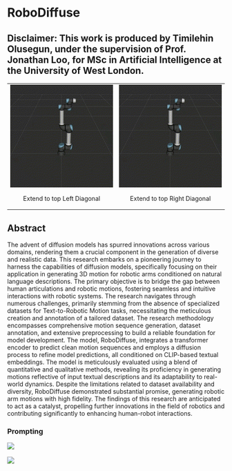 # RoboDiffuse


## Disclaimer: This work is produced by Timilehin Olusegun, under the supervision of Prof. Jonathan Loo, for MSc in Artificial Intelligence at the University of West London.



<table>
  <tr>
    <td align="center">
      <img src="https://github.com/Lawrytime/RoboDiffuse/blob/main/assets/Generated%20Motions/Extend%20to%20top%20Left%20Diagonal%20-%20Generated.gif" width="400">
      <p>Extend to top Left Diagonal</p>
    </td>
    <td align="center">
      <img src="https://github.com/Lawrytime/RoboDiffuse/blob/main/assets/Generated%20Motions/Extend%20to%20top%20Right%20Diagonal%20-%20Generated.gif" width="400">
      <p>Extend to top Right Diagonal</p>
    </td>
  </tr>
</table>


## Abstract

The advent of diffusion models has spurred innovations across various domains, rendering them a crucial component in the generation of diverse and realistic data. This research embarks on a pioneering journey to harness the capabilities of diffusion models, specifically focusing on their application in generating 3D motion for robotic arms conditioned on natural language descriptions. The primary objective is to bridge the gap between human articulations and robotic motions, fostering seamless and intuitive interactions with robotic systems.
The research navigates through numerous challenges, primarily stemming from the absence of specialized datasets for Text-to-Robotic Motion tasks, necessitating the meticulous creation and annotation of a tailored dataset. The research methodology encompasses comprehensive motion sequence generation, dataset annotation, and extensive preprocessing to build a reliable foundation for model development.
The model, RoboDiffuse, integrates a transformer encoder to predict clean motion sequences and employs a diffusion process to refine model predictions, all conditioned on CLIP-based textual embeddings. The model is meticulously evaluated using a blend of quantitative and qualitative methods, revealing its proficiency in generating motions reflective of input textual descriptions and its adaptability to real-world dynamics.
Despite the limitations related to dataset availability and diversity, RoboDiffuse demonstrated substantial promise, generating robotic arm motions with high fidelity. The findings of this research are anticipated to act as a catalyst, propelling further innovations in the field of robotics and contributing significantly to enhancing human-robot interactions.



### Prompting

<td align="center">
      <img src="https://github.com/Lawrytime/RoboDiffuse/blob/main/assets/Generated%20Motions/45_Degrees_to_the_Left%20-%20Generated.gif" width="600">
    </td>




![](assets/Generated%20Motions/Perform%20360%20Clockwise%20-%20Generated.gif)
